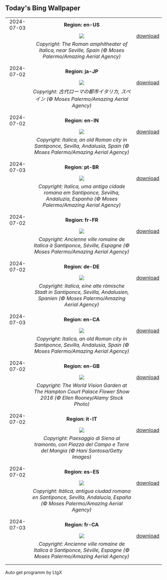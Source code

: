 ## Today's Bing Wallpaper
|      |      |      |
| :----: | :----: | :----: |
|2024-07-03|**Region: en-US**||
||![](https://www.bing.com/th?id=OHR.ItalicaRuins_EN-US4110786318_UHD.jpg&pid=hp&w=1152&h=648&rs=1&c=4)| [download](https://www.bing.com/th?id=OHR.ItalicaRuins_EN-US4110786318_UHD.jpg)|
||*Copyright: The Roman amphitheater of Italica, near Seville, Spain (© Moses Palermo/Amazing Aerial Agency)*
||
|||
|2024-07-02|**Region: ja-JP**||
||![](https://www.bing.com/th?id=OHR.ItalicaRuins_JA-JP9815947599_UHD.jpg&pid=hp&w=1152&h=648&rs=1&c=4)| [download](https://www.bing.com/th?id=OHR.ItalicaRuins_JA-JP9815947599_UHD.jpg)|
||*Copyright: 古代ローマの都市イタリカ, スペイン (© Moses Palermo/Amazing Aerial Agency)*
||
|||
|2024-07-02|**Region: en-IN**||
||![](https://www.bing.com/th?id=OHR.ItalicaRuins_EN-IN7625105640_UHD.jpg&pid=hp&w=1152&h=648&rs=1&c=4)| [download](https://www.bing.com/th?id=OHR.ItalicaRuins_EN-IN7625105640_UHD.jpg)|
||*Copyright: Italica, an old Roman city in Santiponce, Sevilla, Andalusia, Spain (© Moses Palermo/Amazing Aerial Agency)*
||
|||
|2024-07-03|**Region: pt-BR**||
||![](https://www.bing.com/th?id=OHR.ItalicaRuins_PT-BR7394410327_UHD.jpg&pid=hp&w=1152&h=648&rs=1&c=4)| [download](https://www.bing.com/th?id=OHR.ItalicaRuins_PT-BR7394410327_UHD.jpg)|
||*Copyright: Italica, uma antiga cidade romana em Santiponce, Sevilha, Andaluzia, Espanha (© Moses Palermo/Amazing Aerial Agency)*
||
|||
|2024-07-02|**Region: fr-FR**||
||![](https://www.bing.com/th?id=OHR.ItalicaRuins_FR-FR7838371593_UHD.jpg&pid=hp&w=1152&h=648&rs=1&c=4)| [download](https://www.bing.com/th?id=OHR.ItalicaRuins_FR-FR7838371593_UHD.jpg)|
||*Copyright: Ancienne ville romaine de Italica à Santiponce, Séville,  Espagne (© Moses Palermo/Amazing Aerial Agency)*
||
|||
|2024-07-02|**Region: de-DE**||
||![](https://www.bing.com/th?id=OHR.ItalicaRuins_DE-DE9553207301_UHD.jpg&pid=hp&w=1152&h=648&rs=1&c=4)| [download](https://www.bing.com/th?id=OHR.ItalicaRuins_DE-DE9553207301_UHD.jpg)|
||*Copyright: Italica, eine alte römische Stadt in Santiponce, Sevilla, Andalusien, Spanien (© Moses Palermo/Amazing Aerial Agency)*
||
|||
|2024-07-03|**Region: en-CA**||
||![](https://www.bing.com/th?id=OHR.ItalicaRuins_EN-CA9389971381_UHD.jpg&pid=hp&w=1152&h=648&rs=1&c=4)| [download](https://www.bing.com/th?id=OHR.ItalicaRuins_EN-CA9389971381_UHD.jpg)|
||*Copyright: Italica, an old Roman city in Santiponce, Sevilla, Andalusia, Spain (© Moses Palermo/Amazing Aerial Agency)*
||
|||
|2024-07-02|**Region: en-GB**||
||![](https://www.bing.com/th?id=OHR.HamptonFestival2024_EN-GB4619911099_UHD.jpg&pid=hp&w=1152&h=648&rs=1&c=4)| [download](https://www.bing.com/th?id=OHR.HamptonFestival2024_EN-GB4619911099_UHD.jpg)|
||*Copyright: The World Vision Garden at The Hampton Court Palace Flower Show 2016 (© Ellen Rooney/Alamy Stock Photo)*
||
|||
|2024-07-02|**Region: it-IT**||
||![](https://www.bing.com/th?id=OHR.PalioDiSiena_IT-IT3821584862_UHD.jpg&pid=hp&w=1152&h=648&rs=1&c=4)| [download](https://www.bing.com/th?id=OHR.PalioDiSiena_IT-IT3821584862_UHD.jpg)|
||*Copyright: Paesaggio di Siena al tramonto, con Piazza del Campo e Torre del Mangia (© Hani Santosa/Getty Images)*
||
|||
|2024-07-02|**Region: es-ES**||
||![](https://www.bing.com/th?id=OHR.ItalicaRuins_ES-ES6907151535_UHD.jpg&pid=hp&w=1152&h=648&rs=1&c=4)| [download](https://www.bing.com/th?id=OHR.ItalicaRuins_ES-ES6907151535_UHD.jpg)|
||*Copyright: Itálica, antigua ciudad romana en Santiponce, Sevilla, Andalucía, España (© Moses Palermo/Amazing Aerial Agency)*
||
|||
|2024-07-03|**Region: fr-CA**||
||![](https://www.bing.com/th?id=OHR.ItalicaRuins_FR-CA5707908565_UHD.jpg&pid=hp&w=1152&h=648&rs=1&c=4)| [download](https://www.bing.com/th?id=OHR.ItalicaRuins_FR-CA5707908565_UHD.jpg)|
||*Copyright: Ancienne ville romaine de Italica à Santiponce, Séville,  Espagne (© Moses Palermo/Amazing Aerial Agency)*
||
|||

Auto get programm by LtgX
